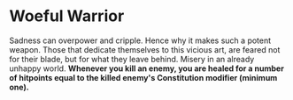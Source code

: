 Woeful Warrior
==============

Sadness can overpower and cripple. Hence why it makes such a potent weapon. Those that dedicate themselves to this vicious art, are feared not for their blade, but for what they leave behind. Misery in an already unhappy world.  **Whenever you kill an enemy, you are healed for a number of hitpoints equal to the killed enemy's Constitution modifier (minimum one).**
